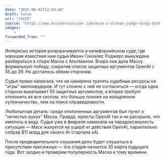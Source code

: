 ```yaml
---
date: "2025-08-01T12:59:48"
draft: false
url: "/6155"
source: "https://www.businessinsider.com/musk-v-altman-judge-dings-both-gamesmanship-in-ai-clash-2025-7?ref=platformer.news"
images:
    -
forwarded_from: ""
---
```


Интересно история разворачивается в калифорнийском суде, где хорошая известная нам судья Ивонн Гонзалес Роджерс вынуждена разбираться в споре Маска с Альтманом. Вчера она дала Маску формальную победу, сократив список защитных аргументов OpenAI с 55 до 39. Но досталось обеим сторонам.

Судья прямо написала, что не намерена тратить судебные ресурсы на "игры" миллиардеров. И тут сложно с ней не согласиться — когда одна сторона выкатывает 55 защитных аргументов, а вторая требует отклонить их все скопом, это больше похоже на изощренное сутяжничество, чем на поиск справедливости.

Любопытная деталь: среди отклоненных аргументов был пункт о "нечистых руках" Маска. Правда, юристы OpenAI так и не раскрыли, что имелось в виду. Судья уже в феврале намекала на парадоксальность ситуации — Маск жалуется на ущерб от действий OpenAI, параллельно собрав $11 млрд для своего AI-стартапа xAI.

После предварительного слушания дело будет слушаться в присутствии присяжных — эта стадия начнется 30 марта будущего года. Вот заодно и проверим популярность Маска к тому времени.
